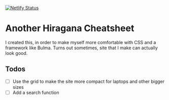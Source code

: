 [![Netlify Status](https://api.netlify.com/api/v1/badges/efa4bea3-1e2c-4da8-bbbc-6a43061177f0/deploy-status)](https://app.netlify.com/sites/hiragana-cheatsheet/deploys)

# Another Hiragana Cheatsheet

I created this, in order to make myself more comfortable with CSS and a framework like Bulma.
Turns out sometimes, site that I make can actually look good.

## Todos

* [ ] Use the grid to make the site more compact for laptops and other bigger sizes
* [ ] Add a search function
